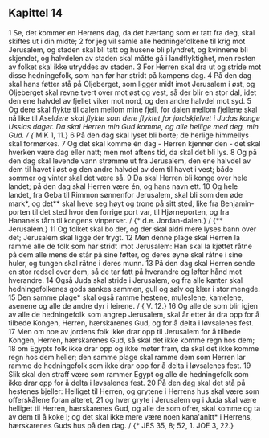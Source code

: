 ## Kapittel 14

1 Se, det kommer en Herrens dag, da det hærfang som er tatt fra deg, skal skiftes ut i din midte;
2 for jeg vil samle alle hedningefolkene til krig mot Jerusalem, og staden skal bli tatt og husene bli plyndret, og kvinnene bli skjendet, og halvdelen av staden skal måtte gå i landflyktighet, men resten av folket skal ikke utryddes av staden.
3 For Herren skal dra ut og stride mot disse hedningefolk, som han før har stridt på kampens dag.
4 På den dag skal hans føtter stå på Oljeberget, som ligger midt imot Jerusalem i øst, og Oljeberget skal revne tvert over mot øst og vest, så der blir en stor dal, idet den ene halvdel av fjellet viker mot nord, og den andre halvdel mot syd.
5 Og dere skal flykte til dalen mellom mine fjell, for dalen mellom fjellene skal nå like til Asel*dere skal flykte som dere flyktet for jordskjelvet i Judas konge Ussias dager. Da skal Herren min Gud komme, og alle hellige med deg, min Gud. / {* MIK 1, 11.}
6 På den dag skal lyset bli borte; de herlige himmellys skal formørkes.
7 Og det skal komme én dag - Herren kjenner den - det skal hverken være dag eller natt; men mot aftens tid, da skal det bli lys.
8 Og på den dag skal levende vann strømme ut fra Jerusalem, den ene halvdel av dem til havet i øst og den andre halvdel av dem til havet i vest; både sommer og vinter skal det være så.
9 Da skal Herren bli konge over hele landet; på den dag skal Herren være én, og hans navn ett.
10 Og hele landet, fra Geba til Rimmon sønnenfor Jerusalem, skal bli som den øde mark*, og det** skal heve seg høyt og trone på sitt sted, like fra Benjamin-porten til det sted hvor den forrige port var, til Hjørneporten, og fra Hananels tårn til kongens vinperser. / {* d.e. Jordan-dalen.} / {** Jerusalem.}
11 Og folket skal bo der, og der skal aldri mere lyses bann over det; Jerusalem skal ligge der trygt.
12 Men denne plage skal Herren la ramme alle de folk som har stridt imot Jerusalem: Han skal la kjøttet råtne på dem alle mens de står på sine føtter, og deres øyne skal råtne i sine huler, og tungen skal råtne i deres munn.
13 På den dag skal Herren sende en stor redsel over dem, så de tar fatt på hverandre og løfter hånd mot hverandre.
14 Også Juda skal stride i Jerusalem, og fra alle kanter skal hedningefolkenes gods sankes sammen, gull og sølv og klær i stor mengde.
15 Den samme plage* skal også ramme hestene, muleslene, kamelene, asenene og alle de andre dyr i leirene. / { V. 12.}
16 Og alle de som blir igjen av alle de hedningefolk som angrep Jerusalem, skal år etter år dra opp for å tilbede Kongen, Herren, hærskarenes Gud, og for å delta i løvsalenes fest.
17 Men om noe av jordens folk ikke drar opp til Jerusalem for å tilbede Kongen, Herren, hærskarenes Gud, så skal det ikke komme regn hos dem;
18 om Egypts folk ikke drar opp og ikke møter fram, da skal det ikke komme regn hos dem heller; den samme plage skal ramme dem som Herren lar ramme de hedningefolk som ikke drar opp for å delta i løvsalenes fest.
19 Slik skal den straff være som rammer Egypt og alle de hedningefolk som ikke drar opp for å delta i løvsalenes fest.
20 På den dag skal det stå på hestenes bjeller: Helliget til Herren, og grytene i Herrens hus skal være som offerskålene foran alteret,
21 og hver gryte i Jerusalem og i Juda skal være helliget til Herren, hærskarenes Gud, og alle de som ofrer, skal komme og ta av dem til å koke i; og det skal ikke mere være noen kana'anitt* i Herrens, hærskarenes Guds hus på den dag. / {* JES 35, 8; 52, 1. JOE 3, 22.}
